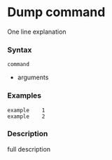 # Dump command
One line explanation 
### Syntax
```
command
```
- arguments
 
### Examples
````
example    1
example    2
````

### Description
full description